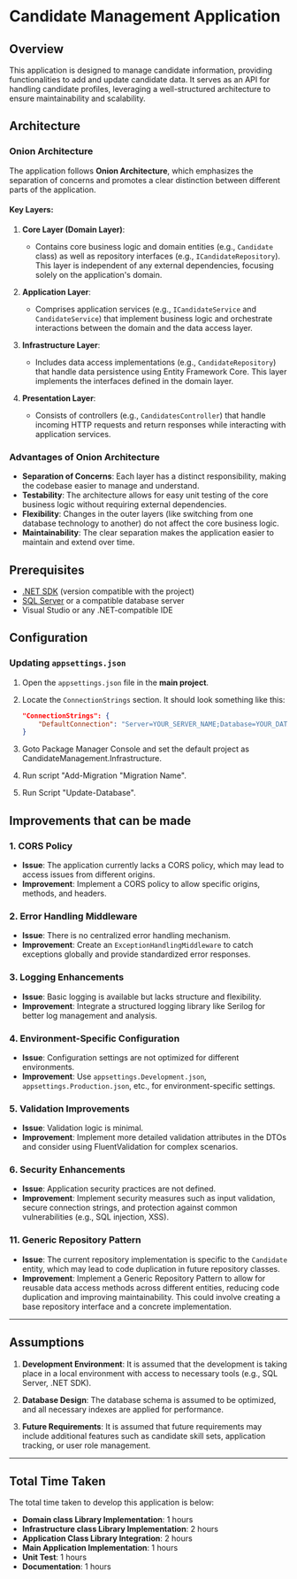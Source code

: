 # Candidate Management Application

## Overview

This application is designed to manage candidate information, providing functionalities to add and update candidate data. It serves as an API for handling candidate profiles, leveraging a well-structured architecture to ensure maintainability and scalability.

## Architecture

### Onion Architecture

The application follows **Onion Architecture**, which emphasizes the separation of concerns and promotes a clear distinction between different parts of the application. 

#### Key Layers:

1. **Core Layer (Domain Layer)**:
   - Contains core business logic and domain entities (e.g., `Candidate` class) as well as repository interfaces (e.g., `ICandidateRepository`). This layer is independent of any external dependencies, focusing solely on the application's domain.

2. **Application Layer**:
   - Comprises application services (e.g., `ICandidateService` and `CandidateService`) that implement business logic and orchestrate interactions between the domain and the data access layer.

3. **Infrastructure Layer**:
   - Includes data access implementations (e.g., `CandidateRepository`) that handle data persistence using Entity Framework Core. This layer implements the interfaces defined in the domain layer.

4. **Presentation Layer**:
   - Consists of controllers (e.g., `CandidatesController`) that handle incoming HTTP requests and return responses while interacting with application services.

### Advantages of Onion Architecture

- **Separation of Concerns**: Each layer has a distinct responsibility, making the codebase easier to manage and understand.
- **Testability**: The architecture allows for easy unit testing of the core business logic without requiring external dependencies.
- **Flexibility**: Changes in the outer layers (like switching from one database technology to another) do not affect the core business logic.
- **Maintainability**: The clear separation makes the application easier to maintain and extend over time.

## Prerequisites

- [.NET SDK](https://dotnet.microsoft.com/download/dotnet) (version compatible with the project)
- [SQL Server](https://www.microsoft.com/en-us/sql-server/sql-server-downloads) or a compatible database server
- Visual Studio or any .NET-compatible IDE

## Configuration

### Updating `appsettings.json`

1. Open the `appsettings.json` file in the **main project**.

2. Locate the `ConnectionStrings` section. It should look something like this:

   ```json
   "ConnectionStrings": {
       "DefaultConnection": "Server=YOUR_SERVER_NAME;Database=YOUR_DATABASE_NAME;Trusted_Connection=True;"
   }

3. Goto Package Manager Console and set the default project as CandidateManagement.Infrastructure.
4. Run script "Add-Migration "Migration Name".
5. Run Script "Update-Database".

## Improvements that can be made

### 1. **CORS Policy**
   - **Issue**: The application currently lacks a CORS policy, which may lead to access issues from different origins.
   - **Improvement**: Implement a CORS policy to allow specific origins, methods, and headers.

### 2. **Error Handling Middleware**
   - **Issue**: There is no centralized error handling mechanism.
   - **Improvement**: Create an `ExceptionHandlingMiddleware` to catch exceptions globally and provide standardized error responses.

### 3. **Logging Enhancements**
   - **Issue**: Basic logging is available but lacks structure and flexibility.
   - **Improvement**: Integrate a structured logging library like Serilog for better log management and analysis.

### 4. **Environment-Specific Configuration**
   - **Issue**: Configuration settings are not optimized for different environments.
   - **Improvement**: Use `appsettings.Development.json`, `appsettings.Production.json`, etc., for environment-specific settings.

### 5. **Validation Improvements**
   - **Issue**: Validation logic is minimal.
   - **Improvement**: Implement more detailed validation attributes in the DTOs and consider using FluentValidation for complex scenarios.

### 6. **Security Enhancements**
   - **Issue**: Application security practices are not defined.
   - **Improvement**: Implement security measures such as input validation, secure connection strings, and protection against common vulnerabilities (e.g., SQL injection, XSS).

### 11. **Generic Repository Pattern**
   - **Issue**: The current repository implementation is specific to the `Candidate` entity, which may lead to code duplication in future repository classes.
   - **Improvement**: Implement a Generic Repository Pattern to allow for reusable data access methods across different entities, reducing code duplication and improving maintainability. This could involve creating a base repository interface and a concrete implementation.

---

## Assumptions

1. **Development Environment**: It is assumed that the development is taking place in a local environment with access to necessary tools (e.g., SQL Server, .NET SDK).

2. **Database Design**: The database schema is assumed to be optimized, and all necessary indexes are applied for performance.

3. **Future Requirements**: It is assumed that future requirements may include additional features such as candidate skill sets, application tracking, or user role management.

---

## Total Time Taken

The total time taken to develop this application is below:
- **Domain class Library  Implementation**: 1 hours
- **Infrastructure class Library Implementation**: 2 hours
- **Application Class Library Integration**: 2 hours
- **Main Application Implementation**: 1 hours
- **Unit Test**: 1 hours
- **Documentation**: 1 hours
  
